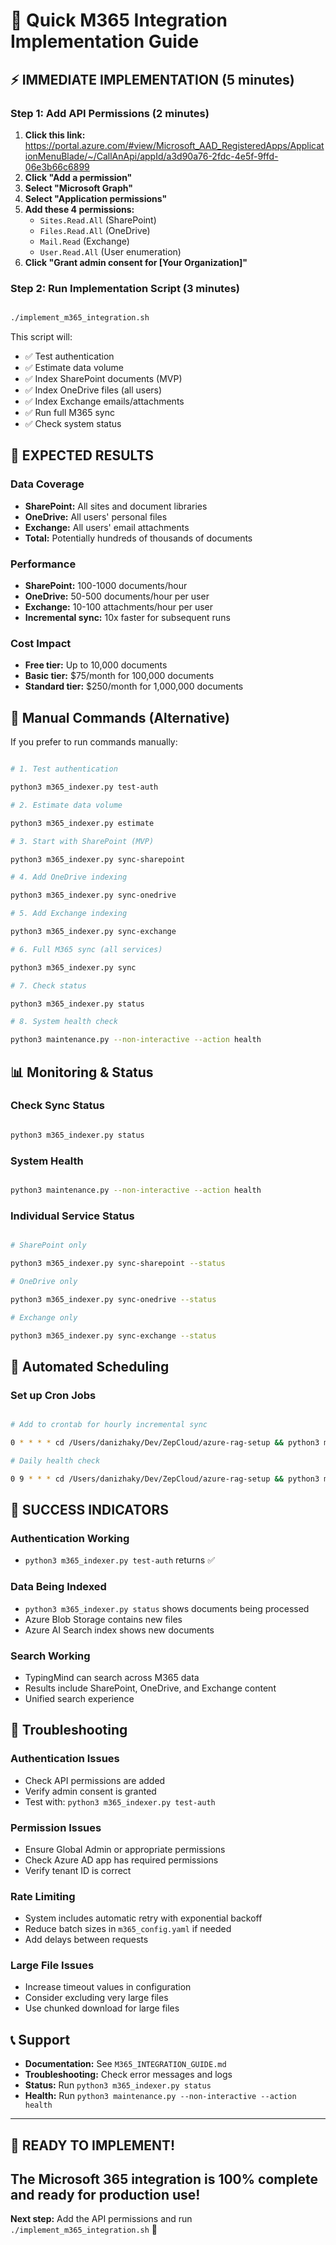 # 🚀 Quick M365 Integration Implementation Guide

## ⚡ **IMMEDIATE IMPLEMENTATION (5 minutes)**

### **Step 1: Add API Permissions (2 minutes)**

1. **Click this link:** https://portal.azure.com/#view/Microsoft_AAD_RegisteredApps/ApplicationMenuBlade/~/CallAnApi/appId/a3d90a76-2fdc-4e5f-9ffd-06e3b66c6899
2. **Click "Add a permission"**
3. **Select "Microsoft Graph"**
4. **Select "Application permissions"**
5. **Add these 4 permissions:**
   - `Sites.Read.All` (SharePoint)
   - `Files.Read.All` (OneDrive)
   - `Mail.Read` (Exchange)
   - `User.Read.All` (User enumeration)
6. **Click "Grant admin consent for [Your Organization]"**

### **Step 2: Run Implementation Script (3 minutes)**

```bash

./implement_m365_integration.sh

```

This script will:

- ✅ Test authentication
- ✅ Estimate data volume
- ✅ Index SharePoint documents (MVP)
- ✅ Index OneDrive files (all users)
- ✅ Index Exchange emails/attachments
- ✅ Run full M365 sync
- ✅ Check system status

## 🎯 **EXPECTED RESULTS**

### **Data Coverage**

- **SharePoint:** All sites and document libraries
- **OneDrive:** All users' personal files
- **Exchange:** All users' email attachments
- **Total:** Potentially hundreds of thousands of documents

### **Performance**

- **SharePoint:** 100-1000 documents/hour
- **OneDrive:** 50-500 documents/hour per user
- **Exchange:** 10-100 attachments/hour per user
- **Incremental sync:** 10x faster for subsequent runs

### **Cost Impact**

- **Free tier:** Up to 10,000 documents
- **Basic tier:** $75/month for 100,000 documents
- **Standard tier:** $250/month for 1,000,000 documents

## 🔧 **Manual Commands (Alternative)**

If you prefer to run commands manually:

```bash

# 1. Test authentication

python3 m365_indexer.py test-auth

# 2. Estimate data volume

python3 m365_indexer.py estimate

# 3. Start with SharePoint (MVP)

python3 m365_indexer.py sync-sharepoint

# 4. Add OneDrive indexing

python3 m365_indexer.py sync-onedrive

# 5. Add Exchange indexing

python3 m365_indexer.py sync-exchange

# 6. Full M365 sync (all services)

python3 m365_indexer.py sync

# 7. Check status

python3 m365_indexer.py status

# 8. System health check

python3 maintenance.py --non-interactive --action health

```

## 📊 **Monitoring & Status**

### **Check Sync Status**

```bash

python3 m365_indexer.py status

```

### **System Health**

```bash

python3 maintenance.py --non-interactive --action health

```

### **Individual Service Status**

```bash

# SharePoint only

python3 m365_indexer.py sync-sharepoint --status

# OneDrive only

python3 m365_indexer.py sync-onedrive --status

# Exchange only

python3 m365_indexer.py sync-exchange --status

```

## 🔄 **Automated Scheduling**

### **Set up Cron Jobs**

```bash

# Add to crontab for hourly incremental sync

0 * * * * cd /Users/danizhaky/Dev/ZepCloud/azure-rag-setup && python3 m365_indexer.py sync

# Daily health check

0 9 * * * cd /Users/danizhaky/Dev/ZepCloud/azure-rag-setup && python3 maintenance.py --non-interactive --action health

```

## 🎉 **SUCCESS INDICATORS**

### **Authentication Working**

- `python3 m365_indexer.py test-auth` returns ✅

### **Data Being Indexed**

- `python3 m365_indexer.py status` shows documents being processed
- Azure Blob Storage contains new files
- Azure AI Search index shows new documents

### **Search Working**

- TypingMind can search across M365 data
- Results include SharePoint, OneDrive, and Exchange content
- Unified search experience

## 🚨 **Troubleshooting**

### **Authentication Issues**

- Check API permissions are added
- Verify admin consent is granted
- Test with: `python3 m365_indexer.py test-auth`

### **Permission Issues**

- Ensure Global Admin or appropriate permissions
- Check Azure AD app has required permissions
- Verify tenant ID is correct

### **Rate Limiting**

- System includes automatic retry with exponential backoff
- Reduce batch sizes in `m365_config.yaml` if needed
- Add delays between requests

### **Large File Issues**

- Increase timeout values in configuration
- Consider excluding very large files
- Use chunked download for large files

## 📞 **Support**

- **Documentation:** See `M365_INTEGRATION_GUIDE.md`
- **Troubleshooting:** Check error messages and logs
- **Status:** Run `python3 m365_indexer.py status`
- **Health:** Run `python3 maintenance.py --non-interactive --action health`

---

## 🎯 **READY TO IMPLEMENT!**

## The Microsoft 365 integration is 100% complete and ready for production use!

**Next step:** Add the API permissions and run `./implement_m365_integration.sh` 🚀
